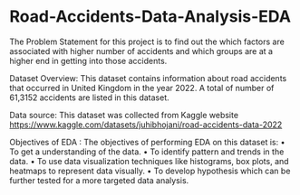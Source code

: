 # Road-Accidents-Data-Analysis-EDA
The Problem Statement for this project is  to find out the which  factors are associated with higher number of accidents and which groups are at a higher end in getting into those accidents.

Dataset Overview: This dataset contains information about road accidents that occurred in United Kingdom in the year 2022. A total of number of 61,3152 accidents are listed in this dataset. 

Data source: This dataset was collected from Kaggle website https://www.kaggle.com/datasets/juhibhojani/road-accidents-data-2022

Objectives of EDA : The objectives of performing EDA on this dataset is:
•	To get a understanding of the data.
•	To identify pattern and trends in the data.
•	To use data visualization techniques  like histograms, box plots, and 	heatmaps to represent data visually.
•	To develop  hypothesis which can be further tested for a  more targeted data 	analysis.
